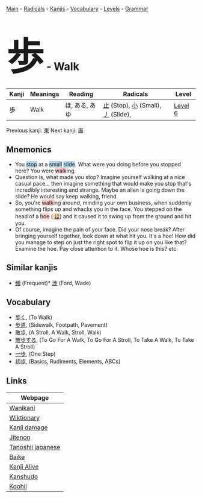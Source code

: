 <style> bigfont {font-size: 100px}</style>
[Main](../README.md) -
[Radicals](../radicals.md) -
[Kanjis](../kanjis.md) -
[Vocabulary](../vocabulary.md) -
[Levels](../levels.md) -
[Grammar](../grammar.md)
# <bigfont> 歩</bigfont> - Walk 

| Kanji | Meanings | Reading | Radicals | Level |
| --- | --- | --- | --- | --- |
| 歩 | Walk | ほ, ある, あゆ | [止](../radicals/止.md) (Stop), [小](../radicals/小.md) (Small), [丿](../radicals/丿.md) (Slide),  | [Level 6](../levels/wk_level6.md) |

Previous kanji: [東](東.md) Next kanji: [画](画.md) 

## Mnemonics
 * You <span style="background-color:#ADD8E6"> stop</span> at a <span style="background-color:#ADD8E6"> small</span> <span style="background-color:#ADD8E6"> slide</span>. What were you doing before you stopped here? You were <span style="background-color:#ffcccb"> walk</span>ing.
* Question is, what made you stop? Imagine yourself walking at a nice casual pace... then imagine something that would make you stop that's incredibly interesting and strange. Maybe an alien is going down the slide? He would say keep walking, friend.
* So, you're <span style="background-color:#ffcccb"> walk</span>ing around, minding your own business, when suddenly something flips up and whacks you in the face. You stepped on the head of a <span style="background-color:#ffcccb"> hoe</span> (<span style="background-color:#fed8b1"> [ほ](https://jisho.org/search/ほ)</span>) and it caused it to swing up from the ground and hit you.
* Of course, imagine the pain of your face. Did your nose break? After bringing yourself together, look down at what hit you. It's a hoe! How did you manage to step on just the right spot to flip it up on you like that? Examine the hoe. Pay close attention to it. Whose hoe is this? etc.


## Similar kanjis
 * [頻](頻.md) (Frequent)* [渉](渉.md) (Ford, Wade)


## Vocabulary
 * [歩く](../vocabulary/歩.md), (To Walk)
* [歩道](../vocabulary/歩.md), (Sidewalk, Footpath, Pavement)
* [散歩](../vocabulary/歩.md), (A Stroll, A Walk, Stroll, Walk)
* [散歩する](../vocabulary/歩.md), (To Go For A Walk, To Go For A Stroll, To Take A Walk, To Take A Stroll)
* [一歩](../vocabulary/歩.md), (One Step)
* [初歩](../vocabulary/歩.md), (Basics, Rudiments, Elements, ABCs)



## Links 

| Webpage |
| --- |
| [Wanikani          ](https://www.wanikani.com/kanji/歩) |
| [Wiktionary        ](https://en.wiktionary.org/wiki/歩) |
| [Kanji damage      ](http://www.kanjidamage.com/kanji/search?utf8=✓&q=歩) |
| [Jitenon           ](https://jitenon.com/kanji/歩) |
| [Tanoshii japanese ](https://www.tanoshiijapanese.com/dictionary/kanji.cfm?k=歩) |
| [Baike             ](https://baike.baidu.com/item/歩) |
| [Kanji Alive       ](https://app.kanjialive.com/歩) |
| [Kanshudo          ](https://www.kanshudo.com/searchmn?q=歩) |
| [Koohii            ](https://kanji.koohii.com/study/kanji/歩) |
